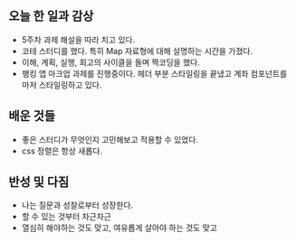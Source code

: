 ## 오늘 한 일과 감상

- 5주차 과제 해설을 따라 치고 있다.
- 코테 스터디를 했다. 특히 Map 자료형에 대해 설명하는 시간을 가졌다.
- 이해, 계획, 실행, 회고의 사이클을 돌며 짝코딩을 했다.
- 뱅킹 앱 마크업 과제를 진행중이다. 헤더 부분 스타일링을 끝냈고 계좌 컴포넌트를 마저 스타일링하고 있다.

## 배운 것들
- 좋은 스터디가 무엇인지 고민해보고 적용할 수 있었다.
- css 정렬은 항상 새롭다. 

## 반성 및 다짐

- 나는 질문과 성찰로부터 성장한다.
- 할 수 있는 것부터 차근차근
- 열심히 해야하는 것도 맞고, 여유롭게 살아야 하는 것도 맞고